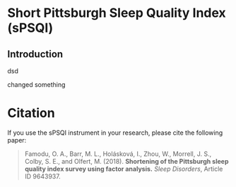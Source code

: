 # Short Pittsburgh Sleep Quality Index (sPSQI)

## Introduction

dsd

changed something

# Citation

If you use the sPSQI instrument in your research, please cite the following paper:

> Famodu, O. A., Barr, M. L., Hol&aacute;skov&aacute;, I., Zhou, W., Morrell, J. S., Colby, S. E., and Olfert, M. (2018). **Shortening of the Pittsburgh sleep quality index survey using factor analysis.** *Sleep Disorders*, Article ID 9643937.
